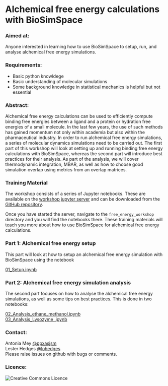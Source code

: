 # Alchemical free energy calculations with BioSimSpace

### Aimed at: 
Anyone interested in learning how to use BioSimSpace to setup, run, and analyse alchemical free energy simulations. 


### Requirements: 
- Basic python knowldege
- Basic understanding of molecular simulations
- Some background knowledge in statistical mechanics is helpful but not essential

### Abstract: 
Alchemical free energy calculations can be used to efficiently compute binding free energies between a ligand and a protein or hydration free energies of a small molecule. In the last few years, the use of such methods has gained momentum not only within academia but also within the pharmaceutical industry. In order to run alchemical free energy simulations, a series of molecular dynamics simulations need to be carried out. The first part of this workshop will look at setting up and running binding free energy calculations with BioSimSpace, whereas the second part will introduce best practices for their analysis. As part of the analysis, we will cover thermodynamic integration, MBAR, as well as how to choose good simulation overlap using metrics from an overlap matrices.

### Training Material

The workshop consists of a series of Jupyter notebooks. These are available on the
<a href="https://notebook.biosimspace.org" target="_blank">workshop jupyter server</a>
and can be downloaded from the <a href="https://github.com/ccpbiosim/biosimspace_workshop" target="_blank">GitHub repository</a>.

Once you have started the server, navigate to the `free_energy_workshop` directory and you will find the
notebooks there. These training materials will teach you more about how to use BioSimSpace for alchemical free energy calculations.

### Part 1: Alchemical free energy setup
This part will look at how to setup an alchemical free energy simulation with BioSimSpace using the notebook 

[01\_Setup.ipynb](01_Setup/Exercise_01.ipynb)

### Part 2: Alchemical free energy simulation analysis
The second part focuses on how to analyse the alchemical free energy simulations, as well as some tips on best practices. This is done in two notebooks:

[02\_Analysis\_ethane\_methanol.ipynb](02\_Analysis\_ethane\_methanol/Exercise_02.ipynb)   
[03\_Analysis\_Lysozyme .ipynb](03_Analysis_Lysozyme/Exercise_03.ipynb)

### Contact:

Antonia Mey [@ppxasjsm](github.com/ppxasjsm)   
Lester Hedges [@lohedges](github.com/lohedges)   
Please raise issues on github with bugs or comments. 


### Licence:
<a rel="license" href="http://creativecommons.org/licenses/by/4.0/"><img alt="Creative Commons Licence" style="border-width:0" src="https://i.creativecommons.org/l/by/4.0/88x31.png" title='This work is licensed under a Creative Commons Attribution 4.0 International License.' align="left"/></a>